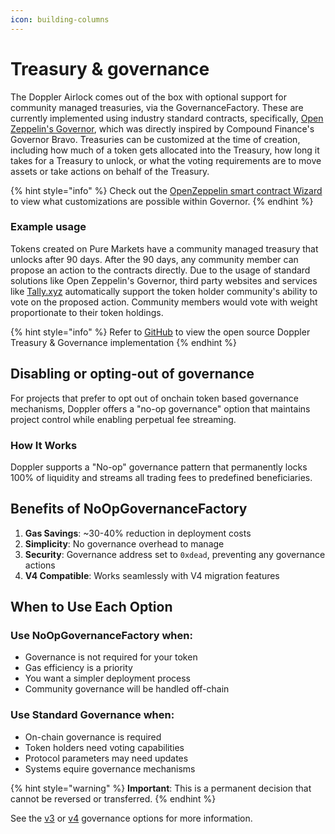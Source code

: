 ```yaml
---
icon: building-columns
---
```


# Treasury & governance

The Doppler Airlock comes out of the box with optional support for community managed treasuries, via the GovernanceFactory. These are currently implemented using industry standard contracts, specifically, [Open Zeppelin's Governor](https://docs.openzeppelin.com/contracts/4.x/api/governance), which was directly inspired by Compound Finance's Governor Bravo. Treasuries can be customized at the time of creation, including how much of a token gets allocated into the Treasury, how long it takes for a Treasury to unlock, or what the voting requirements are to move assets or take actions on behalf of the Treasury.

{% hint style="info" %}
Check out the [OpenZeppelin smart contract Wizard](https://wizard.openzeppelin.com/#governor) to view what customizations are possible within Governor.
{% endhint %}

### Example usage

Tokens created on Pure Markets have a community managed treasury that unlocks after 90 days. After the 90 days, any community member can propose an action to the contracts directly. Due to the usage of standard solutions like Open Zeppelin's Governor, third party websites and services like [Tally.xyz](https://tally.xyz/) automatically support the token holder community's ability to vote on the proposed action. Community members would vote with weight proportionate to their token holdings.

{% hint style="info" %}
Refer to [GitHub](https://github.com/whetstoneresearch/doppler/blob/main/src/Governance.sol) to view the open source Doppler Treasury & Governance implementation
{% endhint %}

## Disabling or opting-out of governance

For projects that prefer to opt out of onchain token based governance mechanisms, Doppler offers a "no-op governance" option that maintains project control while enabling perpetual fee streaming.&#x20;

### How It Works

Doppler supports a "No-op" governance pattern that permanently locks 100% of liquidity and streams all trading fees to predefined beneficiaries.&#x20;

## Benefits of NoOpGovernanceFactory

1. **Gas Savings**: \~30-40% reduction in deployment costs
2. **Simplicity**: No governance overhead to manage
3. **Security**: Governance address set to `0xdead`, preventing any governance actions
4. **V4 Compatible**: Works seamlessly with V4 migration features

## When to Use Each Option

### Use NoOpGovernanceFactory when:

* Governance is not required for your token
* Gas efficiency is a priority
* You want a simpler deployment process
* Community governance will be handled off-chain

### Use Standard Governance when:

* On-chain governance is required
* Token holders need voting capabilities
* Protocol parameters may need updates
* Systems equire governance mechanisms



{% hint style="warning" %}
**Important**: This is a permanent decision that cannot be reversed or transferred.
{% endhint %}

See the [v3](../v3-sdk/governance-options.md) or [v4](../v4-sdk/governance-options.md) governance options for more information.
